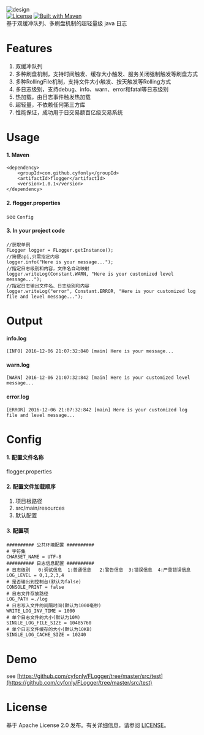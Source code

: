 ![design](https://github.com/cyfonly/FLogger/blob/master/FLogger.png "FLooger")  
[![License](https://img.shields.io/badge/License-Apache%202.0-blue.svg)](https://github.com/cyfonly/FLogger/blob/master/LICENSE)  [![Built with Maven](http://maven.apache.org/images/logos/maven-feather.png)](http://search.maven.org/#search%7Cga%7C1%7Ccyfonly)  
基于双缓冲队列、多刷盘机制的超轻量级 java 日志  

# Features
1. 双缓冲队列
2. 多种刷盘机制，支持时间触发、缓存大小触发、服务关闭强制触发等刷盘方式
3. 多种RollingFile机制，支持文件大小触发、按天触发等Rolling方式
4. 多日志级别，支持debug、info、warn、error和fatal等日志级别
5. 热加载，由日志事件触发热加载
6. 超轻量，不依赖任何第三方库
7. 性能保证，成功用于日交易额百亿级交易系统
    

# Usage  
#### 1. Maven

```
<dependency>
    <groupId>com.github.cyfonly</groupId>
    <artifactId>flogger</artifactId>
    <version>1.0.1</version>
</dependency>
```  
#### 2. flogger.properties  
see `Config`  

#### 3. In your project code
```
//获取单例
FLogger logger = FLogger.getInstance();
//简便api,只需指定内容
logger.info("Here is your message...");
//指定日志级别和内容，文件名自动映射
logger.writeLog(Constant.WARN, "Here is your customized level message...");
//指定日志输出文件名、日志级别和内容
logger.writeLog("error", Constant.ERROR, "Here is your customized log file and level message...");
```
# Output  

#### info.log  

```
[INFO] 2016-12-06 21:07:32:840 [main] Here is your message...
```  
#### warn.log  

```
[WARN] 2016-12-06 21:07:32:842 [main] Here is your customized level message...
```  
#### error.log  

```
[ERROR] 2016-12-06 21:07:32:842 [main] Here is your customized log file and level message...
```


# Config  
#### 1. 配置文件名称  
flogger.properties  
#### 2. 配置文件加载顺序  
1. 项目根路径
2. src/main/resources
3. 默认配置  

#### 3. 配置项  

```
########## 公共环境配置 ##########
# 字符集
CHARSET_NAME = UTF-8
########## 日志信息配置 ##########
# 日志级别   0:调试信息  1:普通信息   2:警告信息  3:错误信息  4:严重错误信息 
LOG_LEVEL = 0,1,2,3,4
# 是否输出到控制台(默认为false)
CONSOLE_PRINT = false
# 日志文件存放路径
LOG_PATH =./log
# 日志写入文件的间隔时间(默认为1000毫秒)
WRITE_LOG_INV_TIME = 1000
# 单个日志文件的大小(默认为10M)
SINGLE_LOG_FILE_SIZE = 10485760
# 单个日志文件缓存的大小(默认为10KB)
SINGLE_LOG_CACHE_SIZE = 10240
```  

# Demo
see [https://github.com/cyfonly/FLogger/tree/master/src/test](https://github.com/cyfonly/FLogger/tree/master/src/test)  

# License  
基于 Apache License 2.0 发布。有关详细信息，请参阅 [LICENSE](https://github.com/cyfonly/FLogger/blob/master/LICENSE)。
